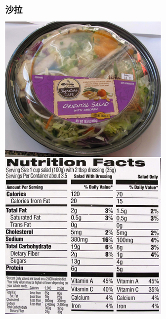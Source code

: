 # 沙拉

![SignatureCAFE_OrientalSaladWithChilcken](/images/附录-食品/沙拉/SignatureCAFE_OrientalSaladWithChilcken.jpg)
![SignatureCAFE_OrientalSaladWithChilcken_营养标签](/images/附录-食品/沙拉/SignatureCAFE_OrientalSaladWithChilcken_营养标签.jpg)

